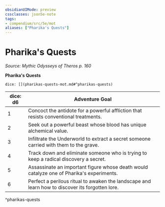 ```yaml
---
obsidianUIMode: preview
cssclasses: json5e-note
tags:
- compendium/src/5e/mot
aliases: ["Pharika's Quests"]
---
```

# Pharika's Quests
*Source: Mythic Odysseys of Theros p. 160* 

**Pharika's Quests**

`dice: [](pharikas-quests-mot.md#^pharikas-quests)`

| dice: d6 | Adventure Goal |
|----------|----------------|
| 1 | Concoct the antidote for a powerful affliction that resists conventional treatments. |
| 2 | Seek out a powerful beast whose blood has unique alchemical value. |
| 3 | Infiltrate the Underworld to extract a secret someone carried with them to the grave. |
| 4 | Track down and eliminate someone who is trying to keep a radical discovery a secret. |
| 5 | Assassinate an important figure whose death would catalyze one of Pharika's experiments. |
| 6 | Perfect a perilous ritual to awaken the landscape and learn how to discover its forgotten lore. |
^pharikas-quests